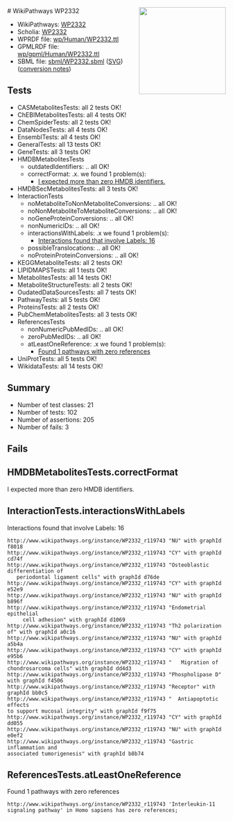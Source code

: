<img style="float: right; width: 200px" src="../logo.png" />
# WikiPathways WP2332

* WikiPathways: [WP2332](https://identifiers.org/wikipathways:WP2332)
* Scholia: [WP2332](https://scholia.toolforge.org/wikipathways/WP2332)
* WPRDF file: [wp/Human/WP2332.ttl](../wp/Human/WP2332.ttl)
* GPMLRDF file: [wp/gpml/Human/WP2332.ttl](../wp/gpml/Human/WP2332.ttl)
* SBML file: [sbml/WP2332.sbml](../sbml/WP2332.sbml) ([SVG](../sbml/WP2332.svg)) ([conversion notes](../sbml/WP2332.txt))

## Tests
* CASMetabolitesTests: all 2 tests OK!
* ChEBIMetabolitesTests: all 4 tests OK!
* ChemSpiderTests: all 2 tests OK!
* DataNodesTests: all 4 tests OK!
* EnsemblTests: all 4 tests OK!
* GeneralTests: all 13 tests OK!
* GeneTests: all 3 tests OK!
* HMDBMetabolitesTests
    * outdatedIdentifiers: .. all OK!
    * correctFormat: .x. we found 1 problem(s):
        * [I expected more than zero HMDB identifiers.](#ad154c1e)
* HMDBSecMetabolitesTests: all 3 tests OK!
* InteractionTests
    * noMetaboliteToNonMetaboliteConversions: .. all OK!
    * noNonMetaboliteToMetaboliteConversions: .. all OK!
    * noGeneProteinConversions: .. all OK!
    * nonNumericIDs: .. all OK!
    * interactionsWithLabels: .x we found 1 problem(s):
        * [Interactions found that involve Labels: 16](#fe97a8be)
    * possibleTranslocations: .. all OK!
    * noProteinProteinConversions: .. all OK!
* KEGGMetaboliteTests: all 2 tests OK!
* LIPIDMAPSTests: all 1 tests OK!
* MetabolitesTests: all 14 tests OK!
* MetaboliteStructureTests: all 2 tests OK!
* OudatedDataSourcesTests: all 7 tests OK!
* PathwayTests: all 5 tests OK!
* ProteinsTests: all 2 tests OK!
* PubChemMetabolitesTests: all 3 tests OK!
* ReferencesTests
    * nonNumericPubMedIDs: .. all OK!
    * zeroPubMedIDs: .. all OK!
    * atLeastOneReference: .x we found 1 problem(s):
        * [Found 1 pathways with zero references](#35eb778e)
* UniProtTests: all 5 tests OK!
* WikidataTests: all 14 tests OK!


## Summary

* Number of test classes: 21
* Number of tests: 102
* Number of assertions: 205
* Number of fails: 3

## Fails

<a name="ad154c1e" />

## HMDBMetabolitesTests.correctFormat

I expected more than zero HMDB identifiers.
<a name="fe97a8be" />

## InteractionTests.interactionsWithLabels

Interactions found that involve Labels: 16
```
http://www.wikipathways.org/instance/WP2332_r119743 "NU" with graphId f8018
http://www.wikipathways.org/instance/WP2332_r119743 "CY" with graphId cd74f
http://www.wikipathways.org/instance/WP2332_r119743 "Osteoblastic differentiation of 
   periodontal ligament cells" with graphId d76de
http://www.wikipathways.org/instance/WP2332_r119743 "CY" with graphId e52e9
http://www.wikipathways.org/instance/WP2332_r119743 "NU" with graphId b896f
http://www.wikipathways.org/instance/WP2332_r119743 "Endometrial epithelial 
     cell adhesion" with graphId d1069
http://www.wikipathways.org/instance/WP2332_r119743 "Th2 polarization of" with graphId a0c16
http://www.wikipathways.org/instance/WP2332_r119743 "NU" with graphId a5b4a
http://www.wikipathways.org/instance/WP2332_r119743 "CY" with graphId e95b6
http://www.wikipathways.org/instance/WP2332_r119743 "   Migration of 
chondrosarcoma cells" with graphId dd4d3
http://www.wikipathways.org/instance/WP2332_r119743 "Phospholipase D" with graphId f4506
http://www.wikipathways.org/instance/WP2332_r119743 "Receptor" with graphId bb0c5
http://www.wikipathways.org/instance/WP2332_r119743 "  Antiapoptotic effects 
to support mucosal integrity" with graphId f9f75
http://www.wikipathways.org/instance/WP2332_r119743 "CY" with graphId dd055
http://www.wikipathways.org/instance/WP2332_r119743 "NU" with graphId e0ef2
http://www.wikipathways.org/instance/WP2332_r119743 "Gastric inflammation and 
associated tumorigenesis" with graphId b8b74
```

<a name="35eb778e" />

## ReferencesTests.atLeastOneReference

Found 1 pathways with zero references
```
http://www.wikipathways.org/instance/WP2332_r119743 'Interleukin-11 signaling pathway' in Homo sapiens has zero references; 
```

